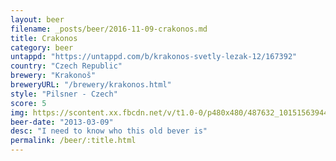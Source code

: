 ```yaml
---
layout: beer
filename: _posts/beer/2016-11-09-crakonos.md
title: Crakonos
category: beer
untappd: "https://untappd.com/b/krakonos-svetly-lezak-12/167392"
country: "Czech Republic"
brewery: "Krakonoš"
breweryURL: "/brewery/krakonos.html"
style: "Pilsner - Czech"
score: 5
img: https://scontent.xx.fbcdn.net/v/t1.0-0/p480x480/487632_10151563944693745_625226538_n.jpg?oh=5b709226156a1304fb284d7dc0ab4e66&oe=5A22C7D4
beer-date: "2013-03-09"
desc: "I need to know who this old bever is"
permalink: /beer/:title.html
---
```

